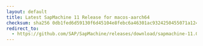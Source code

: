 ```yaml
---
layout: default
title: Latest SapMachine 11 Release for macos-aarch64
checksum: sha256 0db1fed6d59130f6d45104e8febc6a46301ac9324250455071a124eb15119ec3
redirect_to:
  - https://github.com/SAP/SapMachine/releases/download/sapmachine-11.0.20.1/sapmachine-jre-11.0.20.1_macos-aarch64_bin.tar.gz
---
```


